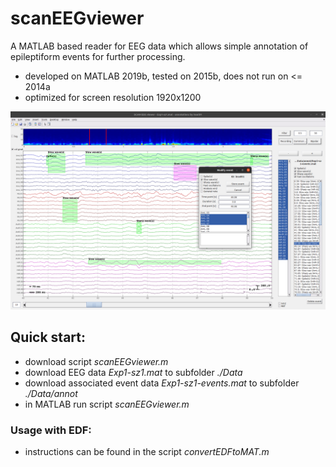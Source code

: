 # scanEEGviewer
A MATLAB based reader for EEG data which allows simple annotation of epileptiform events for further processing.
- developed on MATLAB 2019b, tested on 2015b, does not run on <= 2014a
- optimized for screen resolution 1920x1200

![alt text](https://raw.githubusercontent.com/SCAN-NRAD/scanEEGviewer/main/ExampPrtScr.png)


## Quick start:
- download script *scanEEGviewer.m*
- download EEG data *Exp1-sz1.mat* to subfolder *./Data*
- download associated event data *Exp1-sz1-events.mat* to subfolder *./Data/annot*
- in MATLAB run script *scanEEGviewer.m*


### Usage with EDF:
- instructions can be found in the script *convertEDFtoMAT.m*
